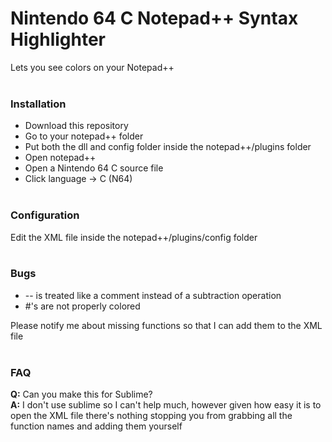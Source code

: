 # Nintendo 64 C Notepad++ Syntax Highlighter
Lets you see colors on your Notepad++<br/><br/>

### Installation
* Download this repository
* Go to your notepad++ folder
* Put both the dll and config folder inside the notepad++/plugins folder
* Open notepad++
* Open a Nintendo 64 C source file
* Click language -> C (N64)<br/><br/>

### Configuration
Edit the XML file inside the notepad++/plugins/config folder<br/><br/>

### Bugs
* -- is treated like a comment instead of a subtraction operation
* #'s are not properly colored<br/>

Please notify me about missing functions so that I can add them to the XML file
<br/><br/>
### FAQ
**Q:** Can you make this for Sublime?<br/>
**A:** I don't use sublime so I can't help much, however given how easy it is to open the XML file there's nothing stopping you from grabbing all the function names and adding them yourself<br/><br/>
